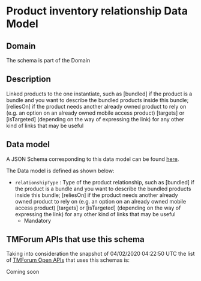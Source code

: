 # Product inventory relationship Data Model

## Domain

The  schema is part of the  Domain

## Description

Linked products to the one instantiate, such as [bundled] if the product is a bundle and you want to describe the bundled products inside this bundle; [reliesOn] if the product needs another already owned product to rely on (e.g. an option on an already owned mobile access product) [targets] or [isTargeted] (depending on the way of expressing the link) for any other kind of links that may be useful

## Data model

A JSON Schema corresponding to this data model can be found
[here](https://github.com/tmforum-rand/schemas/blob/candidates/Product/ProductInventoryRelationship.schema.json).

The Data model is defined as shown below:
- `relationshipType` : Type of the product relationship, such as [bundled] if the product is a bundle and you want to describe the bundled products inside this bundle; [reliesOn] if the product needs another already owned product to rely on (e.g. an option on an already owned mobile access product) [targets] or [isTargeted] (depending on the way of expressing the link) for any other kind of links that may be useful
  - Mandatory




## TMForum APIs that use this schema

Taking into consideration the snapshot of 04/02/2020 04:22:50 UTC the list of [TMForum Open APIs](https://www.tmforum.org/open-apis/) that uses this schemas is:

Coming soon